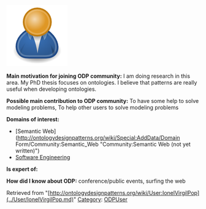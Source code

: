 [![Image:ODPUser.png](../images/a/a6/ODPUser.png)](../Image/ODPUser.png.md "Image:ODPUser.png")




  





__Main motivation for joining ODP community:__ I am doing research in this area. My PhD thesis focuses on ontologies. I believe that patterns are really useful when developing ontologies.


__Possible main contribution to ODP community:__ To have some help to solve modeling problems, To help other users to solve modeling problems


__Domains of interest:__



* [Semantic Web](http://ontologydesignpatterns.org/wiki/Special:AddData/Domain Form/Community:Semantic_Web "Community:Semantic Web (not yet written)")
* [Software Engineering](../Community/Software_Engineering.md "Community:Software Engineering")


__Is expert of:__


  

__How did I know about ODP:__ conference/public events, surfing the web






Retrieved from "[http://ontologydesignpatterns.org/wiki/User:IonelVirgilPop](../User/IonelVirgilPop.md)"
 [Category](http://ontologydesignpatterns.org/wiki/Special:Categories "Special:Categories"): [ODPUser](../Category/ODPUser.md "Category:ODPUser")